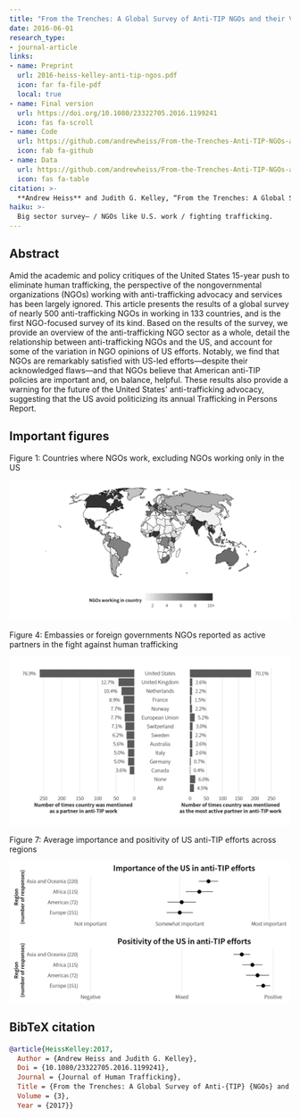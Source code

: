 ```yaml
---
title: "From the Trenches: A Global Survey of Anti-TIP NGOs and their Views of US Efforts"
date: 2016-06-01
research_type: 
- journal-article
links:
- name: Preprint
  url: 2016-heiss-kelley-anti-tip-ngos.pdf
  icon: far fa-file-pdf
  local: true
- name: Final version
  url: https://doi.org/10.1080/23322705.2016.1199241
  icon: fas fa-scroll
- name: Code
  url: https://github.com/andrewheiss/From-the-Trenches-Anti-TIP-NGOs-and-US
  icon: fab fa-github
- name: Data
  url: https://github.com/andrewheiss/From-the-Trenches-Anti-TIP-NGOs-and-US/tree/master/data
  icon: fas fa-table
citation: >-
  **Andrew Heiss** and Judith G. Kelley, “From the Trenches: A Global Survey of Anti-TIP NGOs and their Views of US Efforts,” *Journal of Human Trafficking* 3 (2017), doi: [`10.1080/23322705.2016.1199241`](http://doi.org/10.1080/23322705.2016.1199241).
haiku: >-
  Big sector survey— / NGOs like U.S. work / fighting trafficking.
---
```


## Abstract

Amid the academic and policy critiques of the United States 15-year push to eliminate human trafficking, the perspective of the nongovernmental organizations (NGOs) working with anti-trafficking advocacy and services has been largely ignored. This article presents the results of a global survey of nearly 500 anti-trafficking NGOs in working in 133 countries, and is the first NGO-focused survey of its kind. Based on the results of the survey, we provide an overview of the anti-trafficking NGO sector as a whole, detail the relationship between anti-trafficking NGOs and the US, and account for some of the variation in NGO opinions of US efforts. Notably, we find that NGOs are remarkably satisfied with US-led efforts—despite their acknowledged flaws—and that NGOs believe that American anti-TIP policies are important and, on balance, helpful. These results also provide a warning for the future of the United States' anti-trafficking advocacy, suggesting that the US avoid politicizing its annual Trafficking in Persons Report.


## Important figures

Figure 1: Countries where NGOs work, excluding NGOs working only in the US

![Figure 1: Countries where NGOs work, excluding NGOs working only in the US](jht-16_fig1.png)

Figure 4: Embassies or foreign governments NGOs reported as active partners in the fight against human trafficking

![Figure 4: Embassies or foreign governments NGOs reported as active partners in the fight against human trafficking](jht-16_fig4.png)

Figure 7: Average importance and positivity of US anti-TIP efforts across regions

![Figure 7: Average importance and positivity of US anti-TIP efforts across regions](jht-16_fig7.png)


## BibTeX citation

```bibtex
@article{HeissKelley:2017,
  Author = {Andrew Heiss and Judith G. Kelley},
  Doi = {10.1080/23322705.2016.1199241},
  Journal = {Journal of Human Trafficking},
  Title = {From the Trenches: A Global Survey of Anti-{TIP} {NGOs} and their Views of {US} Efforts},
  Volume = {3},
  Year = {2017}}
```
